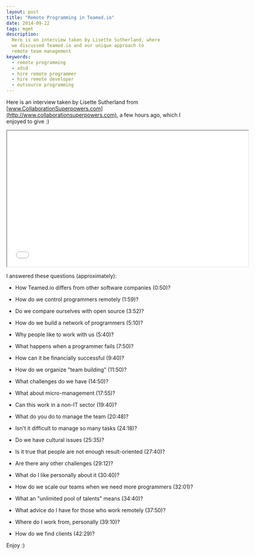 ```yaml
---
layout: post
title: "Remote Programming in Teamed.io"
date: 2014-09-22
tags: mgmt
description:
  Here is an interview taken by Lisette Sutherland, where
  we discussed Teamed.io and our unique approach to
  remote team management
keywords:
  - remote programming
  - xdsd
  - hire remote programmer
  - hire remote developer
  - outsource programming
---
```


Here is an interview taken by Lisette Sutherland from
[www.CollaborationSuperpowers.com](http://www.collaborationsuperpowers.com),
a few hours ago,
which I enjoyed to give :)

<iframe width="640" height="360" src="//www.youtube.com/embed/TWBBZK_XRNU?rel=0" allowfullscreen></iframe>

<!--more-->

I answered these questions (approximately):

 * How Teamed.io differs from other software companies (0:50)?

 * How do we control programmers remotely (1:59)?

 * Do we compare ourselves with open source (3:52)?

 * How do we build a network of programmers (5:10)?

 * Why people like to work with us (5:40)?

 * What happens when a programmer fails (7:50)?

 * How can it be financially successful (9:40)?

 * How do we organize "team building" (11:50)?

 * What challenges do we have (14:50)?

 * What about micro-management (17:55)?

 * Can this work in a non-IT sector (19:40)?

 * What do you do to manage the team (20:48)?

 * Isn't it difficult to manage so many tasks (24:18)?

 * Do we have cultural issues (25:35)?

 * Is it true that people are not enough result-oriented (27:40)?

 * Are there any other challenges (29:12)?

 * What do I like personally about it (30:40)?

 * How do we scale our teams when we need more programmers (32:01)?

 * What an "unlimited pool of talents" means (34:40)?

 * What advice do I have for those who work remotely (37:50)?

 * Where do I work from, personally (39:10)?

 * How do we find clients (42:29)?

Enjoy :)
